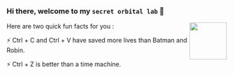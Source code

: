 ### Hi there, welcome to my `secret orbital lab` 👋

<!--
**mohankumarpaluru/mohankumarpaluru** is a ✨ _special_ ✨ repository because its `README.md` (this file) appears on your GitHub profile.

Here are some ideas to get you started:

- 🔭 I’m currently working on ...
- 🌱 I’m currently learning ...
- 👯 I’m looking to collaborate on ...
- 🤔 I’m looking for help with ...
- 💬 Ask me about ...
- 📫 How to reach me: ...
- 😄 Pronouns: ...
- ⚡ Fun fact: ...
-->

<img width=85 align=right src='https://art.pixilart.com/b47c561d57cdca5.gif'/>


Here are two quick fun facts for you :

 ⚡ Ctrl + C and Ctrl + V have saved more lives than Batman and Robin.
 
 ⚡ Ctrl + Z is better than a time machine.
